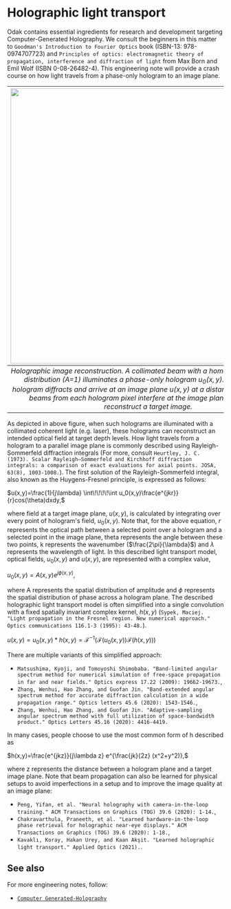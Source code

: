 # Holographic light transport
Odak contains essential ingredients for research and development targeting Computer-Generated Holography.
We consult the beginners in this matter to `Goodman's Introduction to Fourier Optics` book (ISBN-13:  978-0974707723) and `Principles of optics: electromagnetic theory of propagation, interference and diffraction of light` from Max Born and Emil Wolf (ISBN 0-08-26482-4).
This engineering note will provide a crash course on how light travels from a phase-only hologram to an image plane.


| <img src="https://github.com/kunguz/odak/raw/master/docs/notes/holographic_light_transport_files/hologram_generation.png" width="640" alt/> |
|:--:| 
| *Holographic image reconstruction. A collimated beam with a homogenous amplitude distribution (A=1) illuminates a phase-only hologram $u_0(x,y)$. Light from this hologram diffracts and arrive at an image plane $u(x,y)$ at a distance of z. Diffracted beams from each hologram pixel interfere at the image plane and, finally, reconstruct a target image.*|


As depicted in above figure, when such holograms are illuminated with a collimated coherent light (e.g. laser), these holograms can reconstruct an intended optical field at target depth levels.
How light travels from a hologram to a parallel image plane is commonly described using Rayleigh-Sommerfeld diffraction integrals (For more, consult `Heurtley, J. C. (1973). Scalar Rayleigh–Sommerfeld and Kirchhoff diffraction integrals: a comparison of exact evaluations for axial points. JOSA, 63(8), 1003-1008.`).
The first solution of the Rayleigh-Sommerfeld integral, also known as the Huygens-Fresnel principle, is expressed as follows:

$u(x,y)=\frac{1}{j\lambda} \int\!\!\!\!\int u_0(x,y)\frac{e^{jkr}}{r}cos(\theta)dxdy,$

where field at a target image plane, $u(x,y)$, is calculated by integrating over every point of hologram's field, $u_0(x,y)$.
Note that, for the above equation, $r$ represents the optical path between a selected point over a hologram and a selected point in the image plane, theta represents the angle between these two points, k represents the wavenumber ($\frac{2\pi}{\lambda}$) and $\lambda$ represents the wavelength of light.
In this described light transport model, optical fields, $u_0(x,y)$ and $u(x,y)$, are represented with a complex value,

$u_0(x,y)=A(x,y)e^{j\phi(x,y)},$

where A represents the spatial distribution of amplitude and $\phi$ represents the spatial distribution of phase across a hologram plane.
The described holographic light transport model is often simplified into a single convolution with a fixed spatially invariant complex kernel, $h(x,y)$ (`Sypek, Maciej. "Light propagation in the Fresnel region. New numerical approach." Optics communications 116.1-3 (1995): 43-48.`).

$u(x,y)=u_0(x,y) * h(x,y) =\mathcal{F}^{-1}(\mathcal{F}(u_0(x,y)) \mathcal{F}(h(x,y)))$

There are multiple variants of this simplified approach:

* `Matsushima, Kyoji, and Tomoyoshi Shimobaba. "Band-limited angular spectrum method for numerical simulation of free-space propagation in far and near fields." Optics express 17.22 (2009): 19662-19673.`,
* `Zhang, Wenhui, Hao Zhang, and Guofan Jin. "Band-extended angular spectrum method for accurate diffraction calculation in a wide propagation range." Optics letters 45.6 (2020): 1543-1546.`,
* `Zhang, Wenhui, Hao Zhang, and Guofan Jin. "Adaptive-sampling angular spectrum method with full utilization of space-bandwidth product." Optics Letters 45.16 (2020): 4416-4419.`

In many cases, people choose to use the most common form of h described as

$h(x,y)=\frac{e^{jkz}}{j\lambda z} e^{\frac{jk}{2z} (x^2+y^2)},$

where z represents the distance between a hologram plane and a target image plane.
Note that beam propagation can also be learned for physical setups to avoid imperfections in a setup and to improve the image quality at an image plane:

* `Peng, Yifan, et al. "Neural holography with camera-in-the-loop training." ACM Transactions on Graphics (TOG) 39.6 (2020): 1-14.`,
* `Chakravarthula, Praneeth, et al. "Learned hardware-in-the-loop phase retrieval for holographic near-eye displays." ACM Transactions on Graphics (TOG) 39.6 (2020): 1-18.`,
* `Kavaklı, Koray, Hakan Urey, and Kaan Akşit. "Learned holographic light transport." Applied Optics (2021).`.

## See also
For more engineering notes, follow:

* [`Computer Generated-Holography`](../cgh.md)
